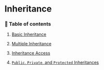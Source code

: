 # **Inheritance**

### **:book: Table of contents**

1. [Basic Inheritance](#basic-inheritance)

2. [Multiple Inheritance](#multiple-inheritance)
   
3. [Inheritance Access](#inheritance-access)

4. [`Public`, `Private`, and `Protected` Inheritances](#public-private-and-protected-inheritances)
